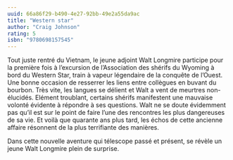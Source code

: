 ```yaml
---
uuid: 66a86f29-b490-4e27-92bb-49e2a55da9ac
title: "Western star"
author: "Craig Johnson"
rating: 5
isbn: "9780698157545"
---
```


Tout juste rentré du Vietnam, le jeune adjoint Walt Longmire participe pour la première fois à l’excursion de l’Association des shérifs du Wyoming à bord du Western Star, train à vapeur légendaire de la conquête de l’Ouest.
Une bonne occasion de resserrer les liens entre collègues en buvant du bourbon. Très vite, les langues se délient et Walt a vent de meurtres non-élucidés. Elément troublant, certains shérifs manifestent une mauvaise volonté évidente à répondre à ses questions.
Walt ne se doute évidemment pas qu’il est sur le point de faire l’une des rencontres les plus dangereuses de sa vie. Et voilà que quarante ans plus tard, les échos de cette ancienne affaire résonnent de la plus terrifiante des manières.

Dans cette nouvelle aventure qui télescope passé et présent, se révèle un jeune Walt Longmire plein de surprise.